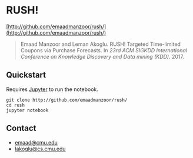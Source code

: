 # RUSH!

[http://github.com/emaadmanzoor/rush/](http://github.com/emaadmanzoor/rush/)

> Emaad Manzoor and Leman Akoglu.  RUSH! Targeted Time-limited Coupons via Purchase Forecasts.
> In *23rd ACM SIGKDD International Conference on Knowledge Discovery and Data mining (KDD).* 2017.

## Quickstart

Requires [Jupyter](http://jupyter.org/) to run the notebook.

```
git clone http://github.com/emaadmanzoor/rush/
cd rush
jupyter notebook
```

## Contact

   * emaad@cmu.edu
   * lakoglu@cs.cmu.edu
